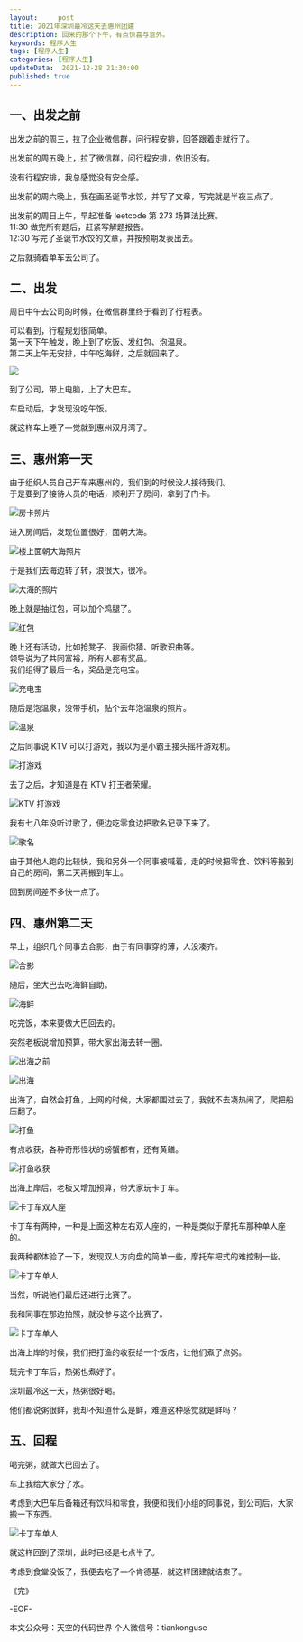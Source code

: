 ```yaml
---
layout:     post
title: 2021年深圳最冷这天去惠州团建
description: 回来的那个下午，有点惊喜与意外。
keywords: 程序人生
tags: [程序人生]
categories: [程序人生]
updateData:  2021-12-28 21:30:00
published: true
---
```



## 一、出发之前


出发之前的周三，拉了企业微信群，问行程安排，回答跟着走就行了。  


出发前的周五晚上，拉了微信群，问行程安排，依旧没有。  


没有行程安排，我总感觉没有安全感。  


出发前的周六晚上，我在画圣诞节水饺，并写了文章，写完就是半夜三点了。  


出发前的周日上午，早起准备 leetcode 第 273 场算法比赛。  
11:30 做完所有题后，赶紧写解题报告。  
12:30 写完了圣诞节水饺的文章，并按预期发表出去。  


之后就骑着单车去公司了。  


## 二、出发


周日中午去公司的时候，在微信群里终于看到了行程表。  


可以看到，行程规划很简单。  
第一天下午触发，晚上到了吃饭、发红包、泡温泉。  
第二天上午无安排，中午吃海鲜，之后就回来了。  


![](http://res.tiankonguse.com/images/2021/12/28/001.png)  


到了公司，带上电脑，上了大巴车。  


车启动后，才发现没吃午饭。  


就这样车上睡了一觉就到惠州双月湾了。  



## 三、惠州第一天  


由于组织人员自己开车来惠州的，我们到的时候没人接待我们。  
于是要到了接待人员的电话，顺利开了房间，拿到了门卡。  


![房卡照片](http://res.tiankonguse.com/images/2021/12/28/002.png)  


进入房间后，发现位置很好，面朝大海。   



![楼上面朝大海照片](http://res.tiankonguse.com/images/2021/12/28/003.png)  



于是我们去海边转了转，浪很大，很冷。  


![大海的照片](http://res.tiankonguse.com/images/2021/12/28/004.png)  


晚上就是抽红包，可以加个鸡腿了。  


![红包](http://res.tiankonguse.com/images/2021/12/28/005.png)  


晚上还有活动，比如抢凳子、我画你猜、听歌识曲等。  
领导说为了共同富裕，所有人都有奖品。  
我们组得了最后一名，奖品是充电宝。  


![充电宝](http://res.tiankonguse.com/images/2021/12/28/006.png)  


随后是泡温泉，没带手机，贴个去年泡温泉的照片。  


![温泉](http://res.tiankonguse.com/images/2021/12/28/007.png)  


之后同事说 KTV 可以打游戏，我以为是小霸王接头摇杆游戏机。  


![打游戏](http://res.tiankonguse.com/images/2021/12/28/008.png)  


去了之后，才知道是在 KTV 打王者荣耀。  


![KTV 打游戏](http://res.tiankonguse.com/images/2021/12/28/009.png)  


我有七八年没听过歌了，便边吃零食边把歌名记录下来了。  


![歌名](http://res.tiankonguse.com/images/2021/12/28/010.png)  


由于其他人跑的比较快，我和另外一个同事被喊着，走的时候把零食、饮料等搬到自己的房间，第二天再搬到车上。  


回到房间差不多快一点了。  


## 四、惠州第二天  


早上，组织几个同事去合影，由于有同事穿的薄，人没凑齐。  


![合影](http://res.tiankonguse.com/images/2021/12/28/011.png)  


随后，坐大巴去吃海鲜自助。  


![海鲜](http://res.tiankonguse.com/images/2021/12/28/012.png)  


吃完饭，本来要做大巴回去的。  


突然老板说增加预算，带大家出海去转一圈。  


![出海之前](http://res.tiankonguse.com/images/2021/12/28/013.png)  


![出海](http://res.tiankonguse.com/images/2021/12/28/014.png)  


出海了，自然会打鱼，上网的时候，大家都围过去了，我就不去凑热闹了，爬把船压翻了。  


![打鱼](http://res.tiankonguse.com/images/2021/12/28/015.png)  


有点收获，各种奇形怪状的螃蟹都有，还有黄鳝。  


![打鱼收获](http://res.tiankonguse.com/images/2021/12/28/016.png)  


出海上岸后，老板又增加预算，带大家玩卡丁车。  


![卡丁车双人座](http://res.tiankonguse.com/images/2021/12/28/017.png)  


卡丁车有两种，一种是上面这种左右双人座的，一种是类似于摩托车那种单人座的。  


我两种都体验了一下，发现双人方向盘的简单一些，摩托车把式的难控制一些。  


![卡丁车单人](http://res.tiankonguse.com/images/2021/12/28/018.png)  


当然，听说他们最后还进行比赛了。  


我和同事在那边拍照，就没参与这个比赛了。  


![卡丁车单人](http://res.tiankonguse.com/images/2021/12/28/019.png)  


出海上岸的时候，我们把打渔的收获给一个饭店，让他们煮了点粥。  


玩完卡丁车后，热粥也煮好了。  


深圳最冷这一天，热粥很好喝。  


他们都说粥很鲜，我却不知道什么是鲜，难道这种感觉就是鲜吗？  



## 五、回程


喝完粥，就做大巴回去了。  


车上我给大家分了水。  


考虑到大巴车后备箱还有饮料和零食，我便和我们小组的同事说，到公司后，大家搬一下东西。  



![卡丁车单人](http://res.tiankonguse.com/images/2021/12/28/020.png)  


就这样回到了深圳，此时已经是七点半了。  


考虑到食堂没饭了，我便去吃了一个肯德基，就这样团建就结束了。  


《完》


-EOF-



本文公众号：天空的代码世界
个人微信号：tiankonguse


